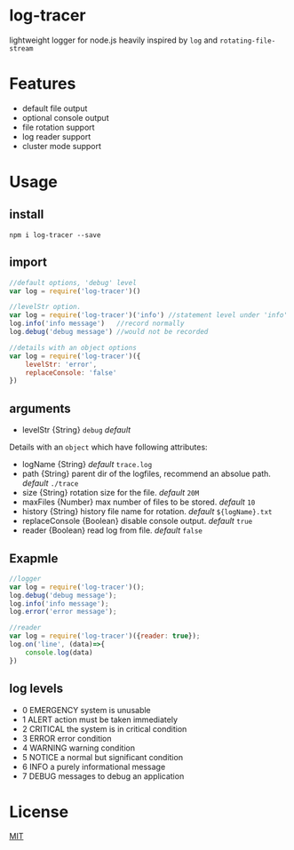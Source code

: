 # log-tracer
lightweight logger for node.js heavily inspired by `log` and `rotating-file-stream`

# Features
- default file output
- optional console output
- file rotation support
- log reader support
- cluster mode support

# Usage
## install
`npm i log-tracer --save`
## import
```js
//default options, 'debug' level
var log = require('log-tracer')()

//levelStr option. 
var log = require('log-tracer')('info') //statement level under 'info' will be ignored.
log.info('info message')   //record normally
log.debug('debug message') //would not be recorded

//details with an object options
var log = require('log-tracer')({
    levelStr: 'error',
    replaceConsole: 'false'
})
```
## arguments
- levelStr {String} `debug` _default_

Details with an `object` which have following attributes:
- logName {String} _default_ `trace.log` 
- path {String} parent dir of the logfiles, recommend an absolue path. _default_ `./trace` 
- size {String} rotation size for the file. _default_ `20M` 
- maxFiles {Number} max number of files to be stored. _default_ `10` 
- history {String} history file name for rotation. _default_ `${logName}.txt` 
- replaceConsole {Boolean} disable console output. _default_ `true` 
- reader {Boolean} read log from file. _default_ `false` 
## Exapmle
```js
//logger
var log = require('log-tracer')();
log.debug('debug message');
log.info('info message');
log.error('error message');

//reader
var log = require('log-tracer')({reader: true});
log.on('line', (data)=>{
    console.log(data)
})
```
## log levels
- 0 EMERGENCY system is unusable
- 1 ALERT action must be taken immediately
- 2 CRITICAL the system is in critical condition
- 3 ERROR error condition
- 4 WARNING warning condition
- 5 NOTICE a normal but significant condition
- 6 INFO a purely informational message
- 7 DEBUG messages to debug an application

# License
[MIT](LICENSE)

